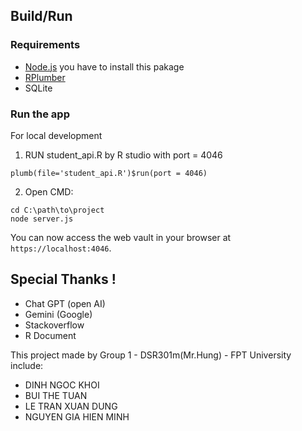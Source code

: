 ## Build/Run

### Requirements

- [Node.js](https://nodejs.org) you have to install this pakage
- [RPlumber](https://www.rplumber.io/) 
- SQLite

### Run the app
For local development
1. RUN student_api.R by R studio with port = 4046
```
plumb(file='student_api.R')$run(port = 4046)
```

2. Open CMD:

```
cd C:\path\to\project
node server.js
```

You can now access the web vault in your browser at `https://localhost:4046`.

## Special Thanks !

- Chat GPT (open AI)
- Gemini (Google)
- Stackoverflow
- R Document

This project made by Group 1 - DSR301m(Mr.Hung) - FPT University include:
- DINH NGOC KHOI
- BUI THE TUAN
- LE TRAN XUAN DUNG
- NGUYEN GIA HIEN MINH

